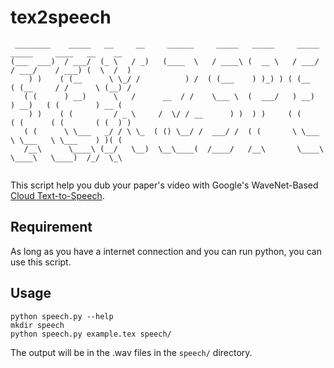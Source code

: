 # tex2speech

````
 ________    _____   __     __     ______     _____   _____     _____    _____     ____   __    __ 
(___  ___)  / ___/  (_ \   / _)   (____  \   / ____\ (  __ \   / ___/   / ___/    / ___) (  \  /  )
    ) )    ( (__      \ \_/ /          ) /  ( (___    ) )_) ) ( (__    ( (__     / /      \ (__) / 
   ( (      ) __)      \   /      __  / /    \___ \  (  ___/   ) __)    ) __)   ( (        ) __ (  
    ) )    ( (         / _ \     /  \/ / __      ) )  ) )     ( (      ( (      ( (       ( (  ) ) 
   ( (      \ \___   _/ / \ \_  ( () \__/ /  ___/ /  ( (       \ \___   \ \___   \ \___    ) )( (  
   /__\      \____\ (__/   \__)  \__\____(  /____/   /__\       \____\   \____\   \____)  /_/  \_\ 
                                                                                                   
````

This script help you dub your paper's video with Google's WaveNet-Based [Cloud Text-to-Speech](https://cloud.google.com/text-to-speech/).

## Requirement ##

As long as you have a internet connection and you can run python, you can use this script.

## Usage ##
```
python speech.py --help
mkdir speech
python speech.py example.tex speech/
```

The output will be in the .wav files in the `speech/` directory.
